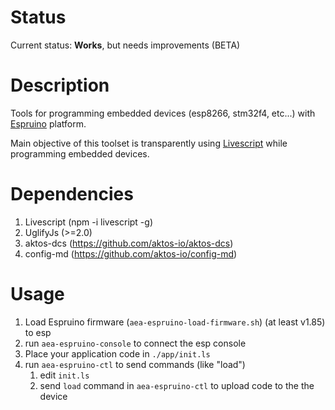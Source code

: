 # Status

Current status: **Works**, but needs improvements (BETA)

# Description

Tools for programming embedded devices (esp8266, stm32f4, etc...) with
[Espruino](http://espruino.com) platform.

Main objective of this toolset is transparently using [Livescript](http://livescript.net) while
programming embedded devices.

# Dependencies

1. Livescript (npm -i livescript -g)
2. UglifyJs (>=2.0)
3. aktos-dcs (https://github.com/aktos-io/aktos-dcs)
4. config-md (https://github.com/aktos-io/config-md)

# Usage

1. Load Espruino firmware (`aea-espruino-load-firmware.sh`) (at least v1.85) to esp
2. run `aea-espruino-console` to connect the esp console
3. Place your application code in `./app/init.ls`
3. run `aea-espruino-ctl` to send commands (like "load")
    1. edit `init.ls`
    2. send `load` command in `aea-espruino-ctl` to upload code to the the device
